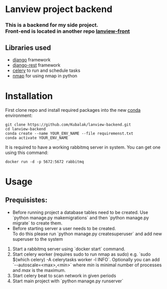 # Lanview project backend
<h3>This is a backend for my side project. <br/>
Front-end is located in another repo <a href='https://github.com/Kubalak/lanview-front/'>lanview-front</a>
</h3>


<h2>Libraries used</h2>
<ul>
    <li><a href=''>django</a> framework</li>
    <li><a href=''>django-rest</a> framework</li>
    <li><a href=''>celery</a> to run and schedule tasks</li>
    <li><a href=''>nmap</a> for using nmap in python</li>
</ul>


# Installation
<p>First clone repo and install required packages into the new <a href=''>conda</a> environment:</p>

```
git clone https://github.com/Kubalak/lanview-backend.git
cd lanview-backend
conda create --name YOUR_ENV_NAME --file requiremenst.txt
conda activate YOUR_ENV_NAME
```
<p>It is required to have a working rabbitmq server in system. You can get one using this command:

```
docker run -d -p 5672:5672 rabbitmq
```
</p>

# Usage
<h2>Prequisistes:</h2>
<ul>
    <li>Before running project a database tables need to be created. Use `python manage.py makemigrations` and then `python manage.py migrate` to create them.</li>
    <li> Before starting server a user needs to be created. <br/>To do this please run `python manage.py createsuperuser` and add new superuser to the system</li>
</ul>

<ol>
    <li> Start a rabbitmq server using `docker start` command.</li>
    <li> Start celery worker (requires sudo to run nmap as sudo) e.g. `sudo $(which celery) -A celerytasks worker -l INFO`. Optionally you can add `--autoscale=&lt;max&gt;,&lt;min&gt;` where <i>min</i> is minimal number of processes and <i>max</i> is the maximum. </li>
    <li> Start celery beat to scan network in given periods</li>
    <li> Start main project with `python manage.py runserver`</li>
</ol>

